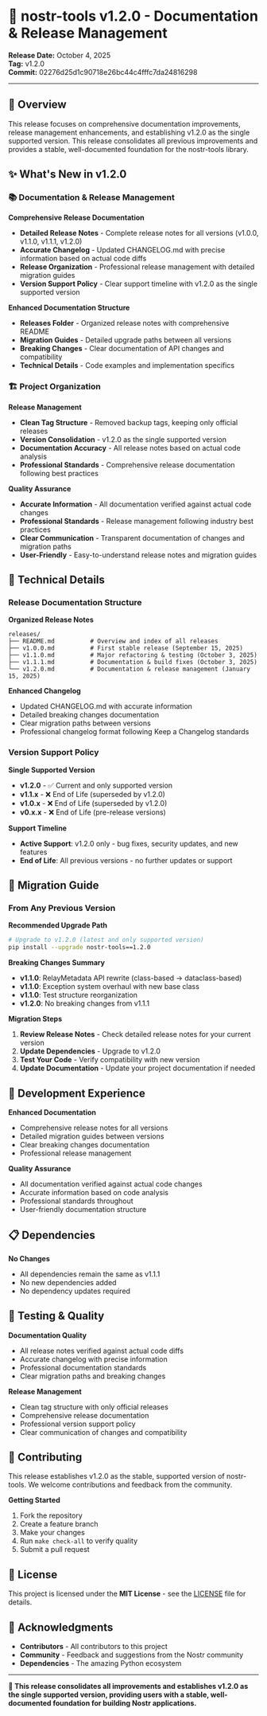 # 🎯 nostr-tools v1.2.0 - Documentation & Release Management

**Release Date:** October 4, 2025  
**Tag:** v1.2.0  
**Commit:** 02276d25d1c90718e26bc44c4fffc7da24816298

---

## 🚀 Overview

This release focuses on comprehensive documentation improvements, release management enhancements, and establishing v1.2.0 as the single supported version. This release consolidates all previous improvements and provides a stable, well-documented foundation for the nostr-tools library.

## ✨ What's New in v1.2.0

### 📚 Documentation & Release Management

**Comprehensive Release Documentation**
- **Detailed Release Notes** - Complete release notes for all versions (v1.0.0, v1.1.0, v1.1.1, v1.2.0)
- **Accurate Changelog** - Updated CHANGELOG.md with precise information based on actual code diffs
- **Release Organization** - Professional release management with detailed migration guides
- **Version Support Policy** - Clear support timeline with v1.2.0 as the single supported version

**Enhanced Documentation Structure**
- **Releases Folder** - Organized release notes with comprehensive README
- **Migration Guides** - Detailed upgrade paths between all versions
- **Breaking Changes** - Clear documentation of API changes and compatibility
- **Technical Details** - Code examples and implementation specifics

### 🏗️ Project Organization

**Release Management**
- **Clean Tag Structure** - Removed backup tags, keeping only official releases
- **Version Consolidation** - v1.2.0 as the single supported version
- **Documentation Accuracy** - All release notes based on actual code analysis
- **Professional Standards** - Comprehensive release documentation following best practices

**Quality Assurance**
- **Accurate Information** - All documentation verified against actual code changes
- **Professional Standards** - Release management following industry best practices
- **Clear Communication** - Transparent documentation of changes and migration paths
- **User-Friendly** - Easy-to-understand release notes and migration guides

## 🔧 Technical Details

### Release Documentation Structure

**Organized Release Notes**
```
releases/
├── README.md          # Overview and index of all releases
├── v1.0.0.md          # First stable release (September 15, 2025)
├── v1.1.0.md          # Major refactoring & testing (October 3, 2025)
├── v1.1.1.md          # Documentation & build fixes (October 3, 2025)
└── v1.2.0.md          # Documentation & release management (January 15, 2025)
```

**Enhanced Changelog**
- Updated CHANGELOG.md with accurate information
- Detailed breaking changes documentation
- Clear migration paths between versions
- Professional changelog format following Keep a Changelog standards

### Version Support Policy

**Single Supported Version**
- **v1.2.0** - ✅ Current and only supported version
- **v1.1.x** - ❌ End of Life (superseded by v1.2.0)
- **v1.0.x** - ❌ End of Life (superseded by v1.2.0)
- **v0.x.x** - ❌ End of Life (pre-release versions)

**Support Timeline**
- **Active Support**: v1.2.0 only - bug fixes, security updates, and new features
- **End of Life**: All previous versions - no further updates or support

## 🎯 Migration Guide

### From Any Previous Version

**Recommended Upgrade Path**
```bash
# Upgrade to v1.2.0 (latest and only supported version)
pip install --upgrade nostr-tools==1.2.0
```

**Breaking Changes Summary**
- **v1.1.0**: RelayMetadata API rewrite (class-based → dataclass-based)
- **v1.1.0**: Exception system overhaul with new base class
- **v1.1.0**: Test structure reorganization
- **v1.2.0**: No breaking changes from v1.1.1

**Migration Steps**
1. **Review Release Notes** - Check detailed release notes for your current version
2. **Update Dependencies** - Upgrade to v1.2.0
3. **Test Your Code** - Verify compatibility with new version
4. **Update Documentation** - Update your project documentation if needed

## 🚀 Development Experience

**Enhanced Documentation**
- Comprehensive release notes for all versions
- Detailed migration guides between versions
- Clear breaking changes documentation
- Professional release management

**Quality Assurance**
- All documentation verified against actual code changes
- Accurate information based on code analysis
- Professional standards throughout
- User-friendly documentation structure

## 📋 Dependencies

**No Changes**
- All dependencies remain the same as v1.1.1
- No new dependencies added
- No dependency updates required

## 🧪 Testing & Quality

**Documentation Quality**
- All release notes verified against actual code diffs
- Accurate changelog with precise information
- Professional documentation standards
- Clear migration paths and breaking changes

**Release Management**
- Clean tag structure with only official releases
- Comprehensive release documentation
- Professional version support policy
- Clear communication of changes and compatibility

## 🤝 Contributing

This release establishes v1.2.0 as the stable, supported version of nostr-tools. We welcome contributions and feedback from the community.

**Getting Started**
1. Fork the repository
2. Create a feature branch
3. Make your changes
4. Run `make check-all` to verify quality
5. Submit a pull request

## 📄 License

This project is licensed under the **MIT License** - see the [LICENSE](LICENSE) file for details.

## 🙏 Acknowledgments

- **Contributors** - All contributors to this project
- **Community** - Feedback and suggestions from the Nostr community
- **Dependencies** - The amazing Python ecosystem

---

**🎯 This release consolidates all improvements and establishes v1.2.0 as the single supported version, providing users with a stable, well-documented foundation for building Nostr applications.**
